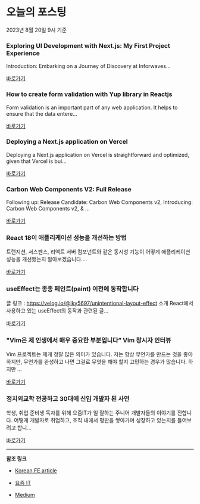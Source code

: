 # 오늘의 포스팅 
2023년 8월 20일 9시 기준 

### Exploring UI Development with Next.js: My First Project Experience 

 Introduction: Embarking on a Journey of Discovery at Inforwaves... 

 [바로가기](https://medium.com/@amaydle/exploring-ui-development-with-next-js-my-first-project-experience-95df2b02b240?responsesOpen=true&sortBy=REVERSE_CHRON&source=topic_portal_recommended_stories---------0-84----------frontend----------d1897d3b_1c3d_46ea_b304_2b05006b8575-------) 

### How to create form validation with Yup library in Reactjs 

 Form validation is an important part of any web application. It helps to ensure that the data entere... 

 [바로가기](https://medium.com/@olivier.trinh/how-to-create-form-validation-with-yup-library-in-reactjs-4846f045957a?responsesOpen=true&sortBy=REVERSE_CHRON&source=topic_portal_recommended_stories---------0-84----------reactjs----------bb4b3984_681c_4c3d_9454_71d0e7c9145b-------) 

### Deploying a Next.js application on Vercel 

 Deploying a Next.js application on Vercel is straightforward and optimized, given that Vercel is bui... 

 [바로가기](https://medium.com/@fitsaleem/deploying-a-next-js-application-on-vercel-ac2228873da3?responsesOpen=true&sortBy=REVERSE_CHRON&source=topic_portal_recommended_stories---------0-84----------nextjs----------a0836e97_9ff2_463f_8cd0_725e75f88ce3-------) 

### Carbon Web Components V2: Full Release 

 Following up: Release Candidate: Carbon Web Components v2, Introducing: Carbon Web Components v2, & ... 

 [바로가기](https://medium.com/carbondesign/carbon-web-components-v2-full-release-40fc25c73bef?responsesOpen=true&sortBy=REVERSE_CHRON&source=topic_portal_recommended_stories---------0-84----------front_end_development----------5291e973_ef7c_4e05_83ff_67944f0683e1-------) 

###  React 18이 애플리케이션 성능을 개선하는 방법 

 트랜지션, 서스펜스, 리액트 서버 컴포넌트와 같은 동시성 기능이 어떻게 애플리케이션 성능을 개선했는지 알아보겠습니다.... 

 [바로가기](https://kofearticle.substack.com/p/korean-fe-article-react-18) 

###  useEffect는 종종 페인트(paint) 이전에 동작합니다 

 글 링크 : https://velog.io/@lky5697/unintentional-layout-effect 소개 React에서 사용하고 있는 useEffect의 동작과 관련된 글... 

 [바로가기](https://kofearticle.substack.com/p/korean-fe-article-useeffect-paint) 

### "Vim은 제 인생에서 매우 중요한 부분입니다” Vim 창시자 인터뷰 

 Vim 프로젝트는 제게 정말 많은 의미가 있습니다. 저는 항상 무언가를 만드는 것을 좋아하지만, 무언가를 완성하고 나면 그걸로 무엇을 해야 할지 고민하는 경우가 많습니다. 하지만 ... 

 [바로가기](https://yozm.wishket.com/magazine/detail/2183/) 

### 정치외교학 전공하고 30대에 신입 개발자 된 사연 

 학생, 취업 준비생 독자를 위해 요즘IT가 일 잘하는 주니어 개발자들의 이야기를 전합니다. 어떻게 개발자로 취업하고, 조직 내에서 평판을 쌓아가며 성장하고 있는지를 들어보려고 합니... 

 [바로가기](https://yozm.wishket.com/magazine/detail/2179/) 

---

**참조 링크**

- [Korean FE article](https://kofearticle.substack.com) 

- [요즘 IT](https://yozm.wishket.com/magazine) 

- [Medium](https://medium.com) 

